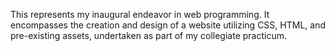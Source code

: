 This represents my inaugural endeavor in web programming. It encompasses the creation and design of a website utilizing CSS, HTML, and pre-existing assets, undertaken as part of my collegiate practicum.
